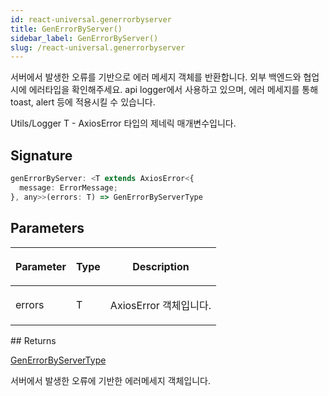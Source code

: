 ```yaml
---
id: react-universal.generrorbyserver
title: GenErrorByServer()
sidebar_label: GenErrorByServer()
slug: /react-universal.generrorbyserver
---
```






서버에서 발생한 오류를 기반으로 에러 메세지 객체를 반환합니다. 외부 백엔드와 협업시에 에러타입을 확인해주세요. api logger에서 사용하고 있으며, 에러 메세지를 통해 toast, alert 등에 적용시킬 수 있습니다.

 Utils/Logger  T - AxiosError 타입의 제네릭 매개변수입니다.

## Signature

```typescript
genErrorByServer: <T extends AxiosError<{
  message: ErrorMessage;
}, any>>(errors: T) => GenErrorByServerType
```

## Parameters

<table><thead><tr><th>

Parameter


</th><th>

Type


</th><th>

Description


</th></tr></thead>
<tbody><tr><td>

errors


</td><td>

T


</td><td>

AxiosError 객체입니다.


</td></tr>
</tbody></table>
## Returns

[GenErrorByServerType](./react-universal.generrorbyservertype)

서버에서 발생한 오류에 기반한 에러메세지 객체입니다.

